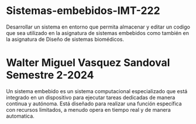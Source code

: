 # Sistemas-embebidos-IMT-222
Desarrollar un sistema en entorno que permita almacenar y editar un codigo que sea utilizado en la asignatura de sistemas embebidos como también en la asignatura de Diseño de sistemas biomédicos.
# Walter Miguel Vasquez Sandoval Semestre 2-2024
Un sistema embebido es un sistema computacional especializado que está integrado en un dispositivo para ejecutar tareas dedicadas de manera continua y autónoma. Está diseñado para realizar una función específica con recursos limitados, a menudo opera en tiempo real y de manera automatica.

